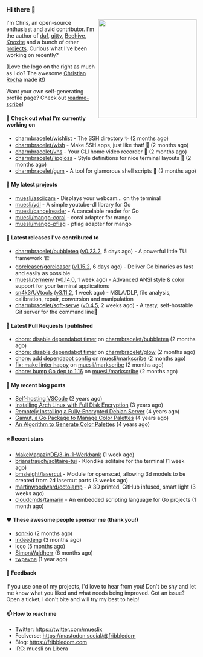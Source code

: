 ### Hi there 👋

<img align="right" src="https://raw.githubusercontent.com/muesli/muesli/master/assets/termenv.png" width="260">

I'm Chris, an open-source enthusiast and avid contributor. I'm the author of [duf](https://github.com/muesli/duf),
[gitty](https://github.com/muesli/gitty), [Beehive](https://github.com/muesli/beehive), [Knoxite](https://github.com/knoxite/knoxite)
 and a bunch of other [projects](https://fribbledom.com/projects/). Curious what I've been working on recently?

(Love the logo on the right as much as I do? The awesome [Christian Rocha](https://github.com/meowgorithm/) made it!)

Want your own self-generating profile page? Check out [readme-scribe](https://github.com/muesli/readme-scribe)!

#### 👷 Check out what I'm currently working on

- [charmbracelet/wishlist](https://github.com/charmbracelet/wishlist) - The SSH directory ✨ (2 months ago)
- [charmbracelet/wish](https://github.com/charmbracelet/wish) - Make SSH apps, just like that! 💫 (2 months ago)
- [charmbracelet/vhs](https://github.com/charmbracelet/vhs) - Your CLI home video recorder 📼 (2 months ago)
- [charmbracelet/lipgloss](https://github.com/charmbracelet/lipgloss) - Style definitions for nice terminal layouts 👄 (2 months ago)
- [charmbracelet/gum](https://github.com/charmbracelet/gum) - A tool for glamorous shell scripts 🎀 (2 months ago)

#### 🌱 My latest projects

- [muesli/asciicam](https://github.com/muesli/asciicam) - Displays your webcam... on the terminal
- [muesli/ydl](https://github.com/muesli/ydl) - A simple youtube-dl library for Go
- [muesli/cancelreader](https://github.com/muesli/cancelreader) - A cancelable reader for Go
- [muesli/mango-coral](https://github.com/muesli/mango-coral) - coral adapter for mango
- [muesli/mango-pflag](https://github.com/muesli/mango-pflag) - pflag adapter for mango

#### 🔭 Latest releases I've contributed to

- [charmbracelet/bubbletea](https://github.com/charmbracelet/bubbletea) ([v0.23.2](https://github.com/charmbracelet/bubbletea/releases/tag/v0.23.2), 5 days ago) - A powerful little TUI framework 🏗
- [goreleaser/goreleaser](https://github.com/goreleaser/goreleaser) ([v1.15.2](https://github.com/goreleaser/goreleaser/releases/tag/v1.15.2), 6 days ago) - Deliver Go binaries as fast and easily as possible
- [muesli/termenv](https://github.com/muesli/termenv) ([v0.14.0](https://github.com/muesli/termenv/releases/tag/v0.14.0), 1 week ago) - Advanced ANSI style &amp; color support for your terminal applications
- [sn4k3/UVtools](https://github.com/sn4k3/UVtools) ([v3.11.2](https://github.com/sn4k3/UVtools/releases/tag/v3.11.2), 1 week ago) - MSLA/DLP, file analysis, calibration, repair, conversion and manipulation
- [charmbracelet/soft-serve](https://github.com/charmbracelet/soft-serve) ([v0.4.5](https://github.com/charmbracelet/soft-serve/releases/tag/v0.4.5), 2 weeks ago) - A tasty, self-hostable Git server for the command line🍦

#### 🔨 Latest Pull Requests I published

- [chore: disable dependabot timer](https://github.com/charmbracelet/bubbletea/pull/608) on [charmbracelet/bubbletea](https://github.com/charmbracelet/bubbletea) (2 months ago)
- [chore: disable dependabot timer](https://github.com/charmbracelet/glow/pull/419) on [charmbracelet/glow](https://github.com/charmbracelet/glow) (2 months ago)
- [chore: add dependabot config](https://github.com/muesli/markscribe/pull/55) on [muesli/markscribe](https://github.com/muesli/markscribe) (2 months ago)
- [fix: make linter happy](https://github.com/muesli/markscribe/pull/54) on [muesli/markscribe](https://github.com/muesli/markscribe) (2 months ago)
- [chore: bump Go dep to 1.16](https://github.com/muesli/markscribe/pull/53) on [muesli/markscribe](https://github.com/muesli/markscribe) (2 months ago)

#### 📜 My recent blog posts

- [Self-hosting VSCode](https://fribbledom.com/posts/selfhosting-vscode/) (2 years ago)
- [Installing Arch Linux with Full Disk Encryption](https://fribbledom.com/posts/encrypted-arch-install/) (3 years ago)
- [Remotely Installing a Fully-Encrypted Debian Server](https://fribbledom.com/posts/encrypted-remote-debian-install/) (4 years ago)
- [Gamut, a Go Package to Manage Color Palettes](https://fribbledom.com/posts/gamut-package-to-handle-color-palettes/) (4 years ago)
- [An Algorithm to Generate Color Palettes](https://fribbledom.com/posts/an-algorithm-to-generate-color-palettes/) (4 years ago)

#### ⭐ Recent stars

- [MakeMagazinDE/3-in-1-Werkbank](https://github.com/MakeMagazinDE/3-in-1-Werkbank) (1 week ago)
- [brianstrauch/solitaire-tui](https://github.com/brianstrauch/solitaire-tui) - Klondike solitaire for the terminal (1 week ago)
- [bmsleight/lasercut](https://github.com/bmsleight/lasercut) - Module for openscad, allowing 3d models to be created from 2d lasercut parts (3 weeks ago)
- [martinwoodward/octolamp](https://github.com/martinwoodward/octolamp) - A 3D printed, GitHub infused, smart light (3 weeks ago)
- [cloudcmds/tamarin](https://github.com/cloudcmds/tamarin) - An embedded scripting language for Go projects (1 month ago)

#### ❤️ These awesome people sponsor me (thank you!)

- [sonr-io](https://github.com/sonr-io) (2 months ago)
- [indeedeng](https://github.com/indeedeng) (3 months ago)
- [icco](https://github.com/icco) (5 months ago)
- [SimonWaldherr](https://github.com/SimonWaldherr) (6 months ago)
- [twpayne](https://github.com/twpayne) (1 year ago)

#### 💬 Feedback

If you use one of my projects, I'd love to hear from you! Don't be shy and let me know what you liked
and what needs being improved. Got an issue? Open a ticket, I don't bite and will try my best to help!

#### 📫 How to reach me

- Twitter: https://twitter.com/mueslix
- Fediverse: https://mastodon.social/@fribbledom
- Blog: https://fribbledom.com
- IRC: muesli on Libera
